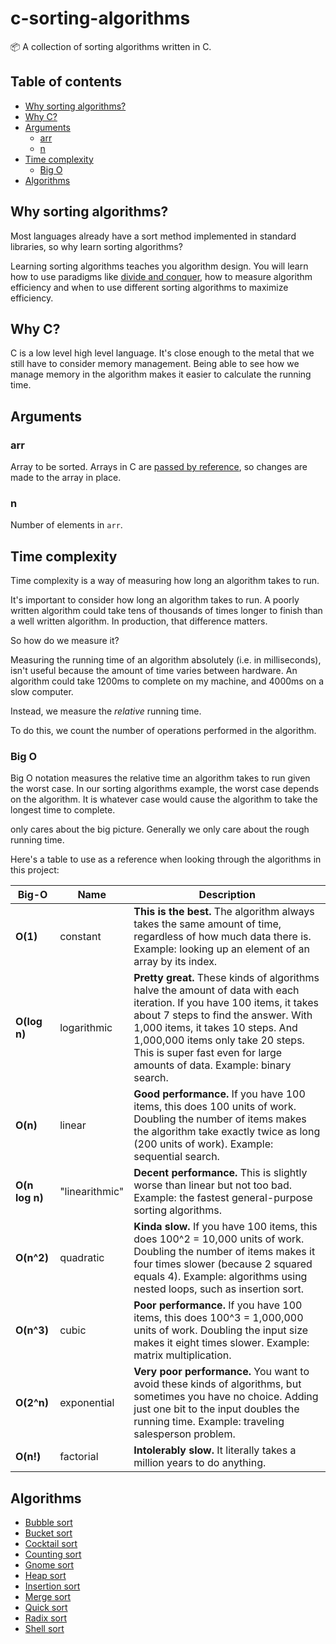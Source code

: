# c-sorting-algorithms

📦 A collection of sorting algorithms written in C.

## Table of contents

* [Why sorting algorithms?](#why-sorting-algorithms)
* [Why C?](#why-c)
* [Arguments](#arguments)
   * [arr](#arr)
   * [n](#n)
* [Time complexity](#time-complexity)
   * [Big O](#big-o)
* [Algorithms](#algorithms)

## <a name="why-sorting-algorithms"></a> Why sorting algorithms?

Most languages already have a sort method implemented in standard libraries, so why learn sorting algorithms?
 
Learning sorting algorithms teaches you algorithm design. You will learn how to use paradigms like [divide and conquer](https://en.wikipedia.org/wiki/Divide_and_conquer_algorithm), how to measure algorithm efficiency and when to use different sorting algorithms to maximize efficiency.

## <a name="why-c"></a> Why C?

C is a low level high level language. It's close enough to the metal that we still have to consider memory management. Being able to see how we manage memory in the algorithm makes it easier to calculate the running time.

## <a name="arguments"></a>Arguments

### <a name="arr"></a>arr

Array to be sorted. Arrays in C are [passed by reference](https://stackoverflow.com/a/1106977/4939630), so changes are made to the array in place.

### <a name="n"></a>n

Number of elements in `arr`. 

## <a name="time-complexity"></a> Time complexity

Time complexity is a way of measuring how long an algorithm takes to run.

It's important to consider how long an algorithm takes to run. A poorly written algorithm could take tens of thousands of times longer to finish than a well written algorithm. In production, that difference matters.

So how do we measure it?

Measuring the running time of an algorithm absolutely (i.e. in milliseconds), isn't useful because the amount of time varies between hardware. An algorithm could take 1200ms to complete on my machine, and 4000ms on a slow computer.

Instead, we measure the *relative* running time.

To do this, we count the number of operations performed in the algorithm.

### <a name="big-o"></a> Big O

Big O notation measures the relative time an algorithm takes to run given the worst case. In our sorting algorithms example, the worst case depends on the algorithm. It is whatever case would cause the algorithm to take the longest time to complete.

only cares about the big picture. Generally we only care about the rough running time.

Here's a table to use as a reference when looking through the algorithms in this project:

Big-O | Name | Description
------| ---- | -----------
**O(1)** | constant | **This is the best.** The algorithm always takes the same amount of time, regardless of how much data there is. Example: looking up an element of an array by its index.
**O(log n)** | logarithmic | **Pretty great.** These kinds of algorithms halve the amount of data with each iteration. If you have 100 items, it takes about 7 steps to find the answer. With 1,000 items, it takes 10 steps. And 1,000,000 items only take 20 steps. This is super fast even for large amounts of data. Example: binary search.
**O(n)** | linear | **Good performance.** If you have 100 items, this does 100 units of work. Doubling the number of items makes the algorithm take exactly twice as long (200 units of work). Example: sequential search.
**O(n log n)** | "linearithmic" | **Decent performance.** This is slightly worse than linear but not too bad. Example: the fastest general-purpose sorting algorithms.
**O(n^2)** | quadratic | **Kinda slow.** If you have 100 items, this does 100^2 = 10,000 units of work. Doubling the number of items makes it four times slower (because 2 squared equals 4). Example: algorithms using nested loops, such as insertion sort.
**O(n^3)** | cubic | **Poor performance.** If you have 100 items, this does 100^3 = 1,000,000 units of work. Doubling the input size makes it eight times slower. Example: matrix multiplication.
**O(2^n)** | exponential | **Very poor performance.** You want to avoid these kinds of algorithms, but sometimes you have no choice. Adding just one bit to the input doubles the running time. Example: traveling salesperson problem.
**O(n!)** | factorial | **Intolerably slow.** It literally takes a million years to do anything.

## <a name="algorithms"></a> Algorithms

- [Bubble sort](/bubble_sort.h)
- [Bucket sort](/bucket_sort.h)
- [Cocktail sort](/cocktail_sort.h)
- [Counting sort](/counting_sort.h)
- [Gnome sort](/gnome_sort.h)
- [Heap sort](/heap_sort.h)
- [Insertion sort](/insertion_sort.h)
- [Merge sort](/merge_sort.h)
- [Quick sort](/quick_sort.h)
- [Radix sort](/radix_sort.h)
- [Shell sort](/shell_sort.h)